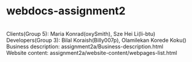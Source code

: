 # webdocs-assignment2
</br>
Clients(Group 5): Maria Konrad(oxySmith), Sze Hei Li(li-btu)</br>
Developers(Group 3): Bilal Koraish(Billy007p), Olamilekan Korede Koku()</br>
Business description: assignment2a/Business-description.html</br>
Website content: assignment2a/website-content/webpages-list.html</br>
